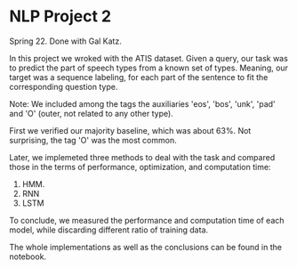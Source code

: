 # NLP Project 2

Spring 22. Done with Gal Katz.

In this project we wroked with the ATIS dataset. Given a query, our task was to predict the part of speech types from a known set of types. Meaning, our target was a sequence labeling, for each part of the sentence to fit the corresponding question type.

Note: We included among the tags the auxiliaries 'eos', 'bos', 'unk', 'pad' and 'O' (outer, not related to any other type).

First we verified our majority baseline, which was about 63%. Not surprising, the tag 'O' was the most common.

Later, we implemeted three methods to deal with the task and compared those in the terms of performance, optimization, and computation time:

1. HMM.
2. RNN
3. LSTM

To conclude, we measured the performance and computation time of each model, while discarding different ratio of training data.

The whole implementations as well as the conclusions can be found in the notebook.
